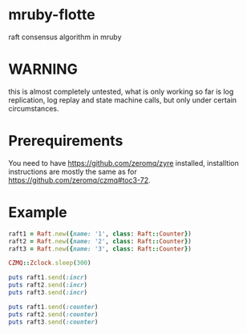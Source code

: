 # mruby-flotte
raft consensus algorithm in mruby

WARNING
=======
this is almost completely untested, what is only working so far is log replication, log replay and state machine calls, but only under certain circumstances.

Prerequirements
===============
You need to have https://github.com/zeromq/zyre installed, installtion instructions are mostly the same as for https://github.com/zeromq/czmq#toc3-72.

Example
=======

```ruby
raft1 = Raft.new({name: '1', class: Raft::Counter})
raft2 = Raft.new({name: '2', class: Raft::Counter})
raft3 = Raft.new({name: '3', class: Raft::Counter})

CZMQ::Zclock.sleep(300)

puts raft1.send(:incr)
puts raft2.send(:incr)
puts raft3.send(:incr)

puts raft1.send(:counter)
puts raft2.send(:counter)
puts raft3.send(:counter)

```
